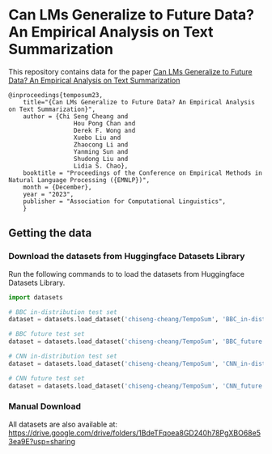 # **Can LMs Generalize to Future Data? An Empirical Analysis on Text Summarization**

This repository contains data for the paper [Can LMs Generalize to Future Data? An Empirical Analysis on Text Summarization](https://arxiv.org/abs/2305.01951)

```
@inproceedings{temposum23,
    title="{Can LMs Generalize to Future Data? An Empirical Analysis on Text Summarization}",
    author = {Chi Seng Cheang and
                  Hou Pong Chan and
                  Derek F. Wong and
                  Xuebo Liu and
                  Zhaocong Li and
                  Yanming Sun and
                  Shudong Liu and
                  Lidia S. Chao},
    booktitle = "Proceedings of the Conference on Empirical Methods in Natural Language Processing ({EMNLP})",
    month = {December},
    year = "2023",
    publisher = "Association for Computational Linguistics",
    }
```


## Getting the data

### Download the datasets from Huggingface Datasets Library 

Run the following commands to to load the datasets from Huggingface Datasets Library.

```python
import datasets

# BBC in-distribution test set
dataset = datasets.load_dataset('chiseng-cheang/TempoSum', 'BBC_in-distribution')

# BBC future test set
dataset = datasets.load_dataset('chiseng-cheang/TempoSum', 'BBC_future')

# CNN in-distribution test set
dataset = datasets.load_dataset('chiseng-cheang/TempoSum', 'CNN_in-distribution')

# CNN future test set
dataset = datasets.load_dataset('chiseng-cheang/TempoSum', 'CNN_future')
```

### Manual Download

All datasets are also available at: [https://drive.google.com/drive/folders/1BdeTFqoea8GD240h78PgXBO68e53ea9E?usp=sharing
](https://drive.google.com/drive/folders/1AWV-fwMKD9lXBwB0_4vV-HuYJE2NvRH4?usp=sharing)
